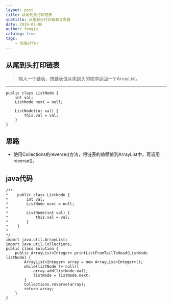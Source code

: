 ```yaml
---
layout: post
title: 从尾到头打印链表
subtitle: 从尾到头打印链表与思路
date: 2019-07-06
author: fengjp
catalog: true
tags:
    - 剑指offer
---
```


## 从尾到头打印链表

> 输入一个链表，按链表值从尾到头的顺序返回一个ArrayList。
---

    public class ListNode {
        int val;
        ListNode next = null;

        ListNode(int val) {
            this.val = val;
        }
    }

## 思路

- 使用Collections的reverse()方法，将链表的值赋值到ArrayList中，再调用reverse()。


## java代码

    /**
    *    public class ListNode {
    *        int val;
    *        ListNode next = null;
    *
    *        ListNode(int val) {
    *            this.val = val;
    *        }
    *    }
    *
    */
    import java.util.ArrayList;
    import java.util.Collections;
    public class Solution {
        public ArrayList<Integer> printListFromTailToHead(ListNode listNode) {
            ArrayList<Integer> array = new ArrayList<Integer>();
            while(listNode != null){
                array.add(listNode.val);
                listNode = listNode.next;
            }
            Collections.reverse(array);
            return array;
        }
    }